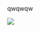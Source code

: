 <DOCTYPE html>
<html>
  <head>
    <meta charset = "UTF-8">
    
  </head>
  <body>
    <p>
      qwqwqw
    </p>
    <img src="https://camo.githubusercontent.com/fcb2c18c0beeea8284e6403b5ebdc92f507e36767ecc79a9a131ed6fd0e33202/68747470733a2f2f6769746875622d70726f66696c652d74726f7068792e76657263656c2e6170702f3f757365726e616d653d466c6f777365616c267468656d653d7261646963616c266e6f2d6672616d653d74727565266e6f2d62673d74727565266d617267696e2d773d34" data-canonical-src="https://github-profile-trophy.vercel.app/?username=Igor5956&amp;theme=radical&amp;no-frame=true&amp;no-bg=true&amp;margin-w=4" style="max-width: 100%;">
  </body>
</html>
